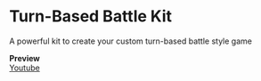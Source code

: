 Turn-Based Battle Kit
===
A powerful kit to create your custom turn-based battle style game

**Preview**   
[Youtube](https://youtu.be/MXvv-5jfDt0)